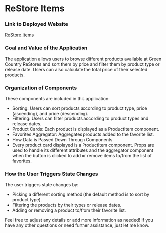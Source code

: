 # ReStore Items

### Link to Deployed Website
[ReStore Items](https://fantasticlion.github.io/ReStoreItems/)

### Goal and Value of the Application
The application allows users to browse different products available at Green Country ReStores and sort them by price and filter them by product type or release date. Users can also calculate the total price of their selected products.

### Organization of Components
These components are included in this application:

- Sorting: Users can sort products according to product type, price (ascending), and price (descending).
- Filtering: Users can filter products according to product types and release dates.
- Product Cards: Each product is displayed as a ProductItem component.
- Favorites Aggregator: Aggregates products added to the favorite list.
- How Data is Passed Down Through Components
- Every product card displayed is a ProductItem component. Props are used to handle its different attributes and the aggregator component when the button is clicked to add or remove items to/from the list of favorites.

### How the User Triggers State Changes
The user triggers state changes by:

- Picking a different sorting method (the default method is to sort by product type).
- Filtering the products by their types or release dates.
- Adding or removing a product to/from their favorite list.

Feel free to adjust any details or add more information as needed! If you have any other questions or need further assistance, just let me know.
